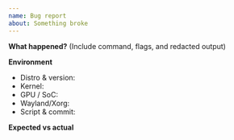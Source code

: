 ```yaml
---
name: Bug report
about: Something broke
---
```


**What happened?**
(Include command, flags, and redacted output)

**Environment**
- Distro & version:
- Kernel:
- GPU / SoC:
- Wayland/Xorg:
- Script & commit:

**Expected vs actual**
